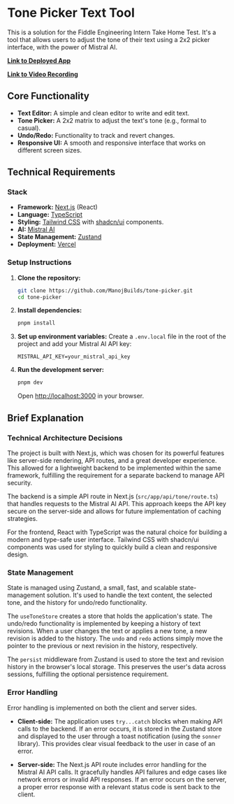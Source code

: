 # Tone Picker Text Tool

This is a solution for the Fiddle Engineering Intern Take Home Test. It's a tool that allows users to adjust the tone of their text using a 2x2 picker interface, with the power of Mistral AI.

**[Link to Deployed App](https://tone-picker-ochre.vercel.app/)**

**[Link to Video Recording](https://your-video-link.com)**

## Core Functionality

- **Text Editor:** A simple and clean editor to write and edit text.
- **Tone Picker:** A 2x2 matrix to adjust the text's tone (e.g., formal to casual).
- **Undo/Redo:** Functionality to track and revert changes.
- **Responsive UI:** A smooth and responsive interface that works on different screen sizes.

## Technical Requirements

### Stack

- **Framework:** [Next.js](https://nextjs.org/) (React)
- **Language:** [TypeScript](https://www.typescriptlang.org/)
- **Styling:** [Tailwind CSS](https://tailwindcss.com/) with [shadcn/ui](https://ui.shadcn.com/) components.
- **AI:** [Mistral AI](https://mistral.ai/)
- **State Management:** [Zustand](https://github.com/pmndrs/zustand)
- **Deployment:** [Vercel](https://vercel.com/)

### Setup Instructions

1.  **Clone the repository:**

    ```bash
    git clone https://github.com/ManojBuilds/tone-picker.git
    cd tone-picker
    ```

2.  **Install dependencies:**

    ```bash
    pnpm install
    ```

3.  **Set up environment variables:**
    Create a `.env.local` file in the root of the project and add your Mistral AI API key:

    ```
    MISTRAL_API_KEY=your_mistral_api_key
    ```

4.  **Run the development server:**
    ```bash
    pnpm dev
    ```
    Open [http://localhost:3000](http://localhost:3000) in your browser.

## Brief Explanation

### Technical Architecture Decisions

The project is built with Next.js, which was chosen for its powerful features like server-side rendering, API routes, and a great developer experience. This allowed for a lightweight backend to be implemented within the same framework, fulfilling the requirement for a separate backend to manage API security.

The backend is a simple API route in Next.js (`src/app/api/tone/route.ts`) that handles requests to the Mistral AI API. This approach keeps the API key secure on the server-side and allows for future implementation of caching strategies.

For the frontend, React with TypeScript was the natural choice for building a modern and type-safe user interface. Tailwind CSS with shadcn/ui components was used for styling to quickly build a clean and responsive design.

### State Management

State is managed using Zustand, a small, fast, and scalable state-management solution. It's used to handle the text content, the selected tone, and the history for undo/redo functionality.

The `useToneStore` creates a store that holds the application's state. The undo/redo functionality is implemented by keeping a history of text revisions. When a user changes the text or applies a new tone, a new revision is added to the history. The `undo` and `redo` actions simply move the pointer to the previous or next revision in the history, respectively.

The `persist` middleware from Zustand is used to store the text and revision history in the browser's local storage. This preserves the user's data across sessions, fulfilling the optional persistence requirement.

### Error Handling

Error handling is implemented on both the client and server sides.

- **Client-side:** The application uses `try...catch` blocks when making API calls to the backend. If an error occurs, it is stored in the Zustand store and displayed to the user through a toast notification (using the `sonner` library). This provides clear visual feedback to the user in case of an error.

- **Server-side:** The Next.js API route includes error handling for the Mistral AI API calls. It gracefully handles API failures and edge cases like network errors or invalid API responses. If an error occurs on the server, a proper error response with a relevant status code is sent back to the client.
